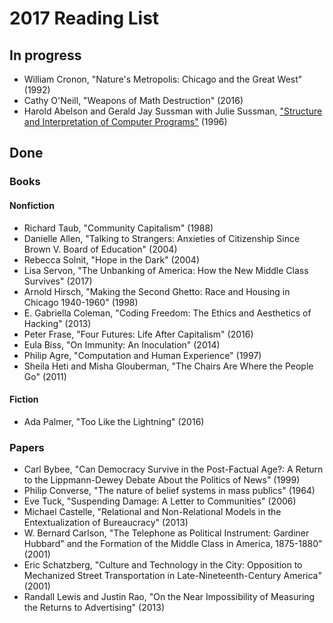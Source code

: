 # 2017 Reading List

## In progress

- William Cronon, "Nature's Metropolis: Chicago and the Great West" (1992)
- Cathy O'Neill, "Weapons of Math Destruction" (2016)
- Harold Abelson and Gerald Jay Sussman with Julie Sussman, ["Structure and
  Interpretation of Computer Programs"](https://mitpress.mit.edu/sicp/full-text/book/book.html)
  (1996)

## Done

### Books

#### Nonfiction

- Richard Taub, "Community Capitalism" (1988)
- Danielle Allen, "Talking to Strangers: Anxieties of Citizenship Since Brown V. Board of Education" (2004)
- Rebecca Solnit, "Hope in the Dark" (2004)
- Lisa Servon, "The Unbanking of America: How the New Middle Class Survives" (2017) 
- Arnold Hirsch, "Making the Second Ghetto: Race and Housing in Chicago 1940-1960" (1998)
- E. Gabriella Coleman, "Coding Freedom: The Ethics and Aesthetics of Hacking" (2013)
- Peter Frase, "Four Futures: Life After Capitalism" (2016)
- Eula Biss, "On Immunity: An Inoculation" (2014)
- Philip Agre, "Computation and Human Experience" (1997)
- Sheila Heti and Misha Glouberman, "The Chairs Are Where the People Go" (2011)

#### Fiction

- Ada Palmer, "Too Like the Lightning" (2016)

### Papers

- Carl Bybee, "Can Democracy Survive in the Post-Factual Age?: A Return to the Lippmann-Dewey Debate About the Politics of News" (1999)
- Philip Converse, "The nature of belief systems in mass publics" (1964)
- Eve Tuck, "Suspending Damage: A Letter to Communities" (2006)
- Michael Castelle, "Relational and Non-Relational Models in the Entextualization of Bureaucracy" (2013)
- W. Bernard Carlson, "The Telephone as Political Instrument: Gardiner Hubbard"
  and the Formation of the Middle Class in America, 1875-1880" (2001)
- Eric Schatzberg, "Culture and Technology in the City: Opposition to
  Mechanized Street Transportation in Late-Nineteenth-Century America" (2001)
- Randall Lewis and Justin Rao, "On the Near Impossibility of Measuring the
  Returns to Advertising" (2013)
